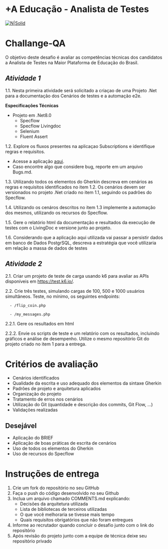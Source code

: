 +A Educação - Analista de Testes
===================

[![N|Solid](https://maisaedu.com.br/hubfs/site-grupo-a/logo-mais-a-educacao.svg)](https://maisaedu.com.br/) 

# Challange-QA

O objetivo deste desafio é avaliar as competências técnicas dos candidatos a Analista de Testes na Maior Plataforma de Educação do Brasil.

## _Atividade 1_
1.1.  Nesta primeira atividade será solicitado a criaçao de uma Projeto .Net para a documentação dos Cenários de testes e a automação e2e. 

**Especificações Técnicas**
- Projeto em .Net8.0
  - Specflow
  - Specflow Livingdoc
  - Selenium
  - Fluent Assert

1.2. Explore os fluxos presentes na aplicaçao Subscriptions e identifique regras e requisitos.
   - Acesse a aplicação [aqui](https://developer.grupoa.education/subscription).
   - Caso encontre algo que considere bug, reporte em um arquivo Bugs.md.
     
1.3. Utilizando todos os elementos do Gherkin descreva em cenários as regras e requisitos identificados no item 1.2. Os cenários devem ser versionados no projeto .Net criado no item 1.1, seguindo os padrões do Specflow.

1.4. Utilizando os cenáros descritos no item 1.3 implemente a automação dos mesmos, utilizando os recursos do Specflow.

1.5. Gere o relatório html da documentação e resultados da execução de testes com o LivingDoc e versione junto ao projeto.

1.6. Considerando que a aplicação aqui utilizada vai passar a persistir dados  em banco de Dados PostgrSQL, descreva a estratégia que você utilizaria em relação a massa de dados de testes

   ## _Atividade 2_  
2.1. Criar um projeto de teste de carga usando k6 para avaliar as APIs disponíveis em https://test.k6.io/.

  2.2. Crie três testes, simulando cargas de 100, 500 e 1000 usuários simultâneos.
    Teste, no mínimo, os seguintes endpoints:
    
      - /flip_coin.php
      
      - /my_messages.php

  2.2.1. Gere os resultados em html
  
  2.2.2. Envie os scripts de teste e um relatório com os resultados, incluindo gráficos e análise de desempenho.
Utilize o mesmo repositório Git do projeto criado no item 1 para a entrega.

# Critérios de avaliação
- Cenários identificados
- Qualidade da escrita e uso adequado dos elementos da sintaxe Gherkin
- Padrões de projeto e arquitetura aplicados
- Organização do projeto
- Tratamento de erros nos cenários
- Utilização do Git (quantidade e descrição dos commits, Git Flow, ...)
- Validações realizadas

## Desejável
- Aplicação do BRIEF
- Aplicação de boas práticas de escrita de cenários
- Uso de todos os elementos do Gherkin
- Uso de recursos do Specflow

# Instruções de entrega
1. Crie um fork do repositório no seu GitHub
2. Faça o push do código desenvolvido no seu Github
3. Inclua um arquivo chamado COMMENTS.md explicando:
    - Decisões da arquitetura utilizada
    - Lista de bibliotecas de terceiros utilizadas
    - O que você melhoraria se tivesse mais tempo
    - Quais requisitos obrigatórios que não foram entregues
4. Informe ao recrutador quando concluir o desafio junto com o link do repositório
5. Após revisão do projeto junto com a equipe de técnica deixe seu repositório privado
